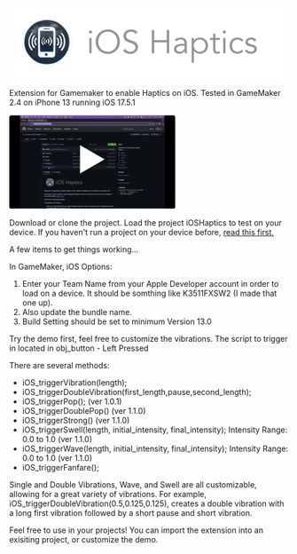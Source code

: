 ![](images/iOSHaptics_Logo.png)

Extension for Gamemaker to enable Haptics on iOS.
Tested in GameMaker 2.4 on iPhone 13 running iOS 17.5.1

[![Start-up Video](images/Video-Start.png)](https://www.youtube.com/watch?v=RE2BQlHbMUY)

Download or clone the project. Load the project iOSHaptics to test on your device. If you haven't run a project on your device before, [read this first.](https://help.gamemaker.io/hc/en-us/articles/115001368747-Setting-Up-For-iOS-Including-iPadOS#_ga=2.83227282.525071896.1710877857-1987929704.1700668779)

A few items to get things working...

In GameMaker, iOS Options:

1. Enter your Team Name from your Apple Developer account in order to load on a device. It should be somthing like K3511FXSW2 (I made that one up). 
2. Also update the bundle name.
3. Build Setting should be set to minimum Version 13.0

Try the demo first, feel free to customize the vibrations. 
The script to trigger in located in obj_button - Left Pressed

There are several methods:

* iOS_triggerVibration(length);
* iOS_triggerDoubleVibration(first_length,pause,second_length);
* iOS_triggerPop(); (ver 1.0.1)
* iOS_triggerDoublePop() (ver 1.1.0)
* iOS_triggerStrong() (ver 1.1.0)
* iOS_triggerSwell(length, initial_intensity, final_intensity); Intensity Range: 0.0 to 1.0 (ver 1.1.0)
* iOS_triggerWave(length, initial_intensity, final_intensity); Intensity Range: 0.0 to 1.0 (ver 1.1.0)
* iOS_triggerFanfare();

Single and Double Vibrations, Wave, and Swell are all customizable, allowing for a great variety of vibrations. 
For example, iOS_triggerDoubleVibration(0.5,0.125,0.125), creates a double vibration with 
a long first vibration followed by a short pause and short vibration.

Feel free to use in your projects! You can import the extension into an exisiting project, or customize the demo.